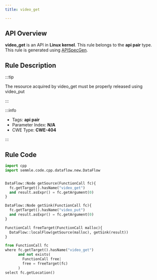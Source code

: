 ```yaml
---
title: video_get

---
```



## API Overview
**video_get** is an API in **Linux kernel**. This rule belongs to the **api pair** type. This rule is generated using [APISpecGen](../../tools/APISpecGen).
## Rule Description

:::tip

The resource acquired by video_get must be properly released using video_put

:::

:::info

- Tags: **api pair**
- Parameter Index: **N/A**
- CWE Type: **CWE-404**

:::

## Rule Code
```python
import cpp
import semmle.code.cpp.dataflow.new.DataFlow


DataFlow::Node getSource(FunctionCall fc){
  fc.getTarget().hasName("video_get")
  and result.asExpr() = fc.getArgument(0)
}

DataFlow::Node getSink(FunctionCall fc){
  fc.getTarget().hasName("video_put")
  and result.asExpr() = fc.getArgument(0)
}

FunctionCall freeTarget(FunctionCall malloc){
  DataFlow::localFlow(getSource(malloc), getSink(result))
}

from FunctionCall fc
where fc.getTarget().hasName("video_get")
      and not exists(
        FunctionCall free| 
        free = freeTarget(fc)
      )
select fc.getLocation()

    
```